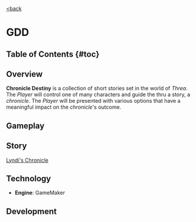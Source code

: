 [<back](index.md)
# GDD
## Table of Contents {#toc}

## Overview

**Chronicle Destiny** is a collection of short stories set in the world of *Threa*. The *Player* will control one of many characters and guide the thru a story, a *chronicle*. The *Player* will be presented with various options that have a meaningful impact on the *chronicle*'s outcome.  

## Gameplay

## Story

[Lyndi's Chronicle](lyndis-chronicle.md)

## Technology

- **Engine**: GameMaker

## Development
